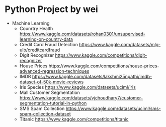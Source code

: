 # Python Project by wei
- Machine Learning
  - Counrtry Health
    https://www.kaggle.com/datasets/rohan0301/unsupervised-learning-on-country-data
  - Credit Card Fraud Detection
    https://www.kaggle.com/datasets/mlg-ulb/creditcardfraud
  - Digit Recognizer
    https://www.kaggle.com/competitions/digit-recognizer
  - House Prices
    https://www.kaggle.com/competitions/house-prices-advanced-regression-techniques
  - IMDB
    https://www.kaggle.com/datasets/lakshmi25npathi/imdb-dataset-of-50k-movie-reviews
  - Iris Species
    https://www.kaggle.com/datasets/uciml/iris
  - Mall Customer Segmentation
    https://www.kaggle.com/datasets/vjchoudhary7/customer-segmentation-tutorial-in-python
  - SMS Spam Collection
    https://www.kaggle.com/datasets/uciml/sms-spam-collection-dataset
  - Titanic
    https://www.kaggle.com/competitions/titanic
